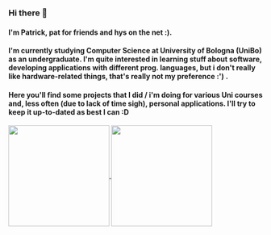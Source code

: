 ### Hi there 👋
#### I'm Patrick, pat for friends and hys on the net :). 
#### I'm currently studying Computer Science at University of Bologna (UniBo) as an undergraduate. I'm quite interested in learning stuff about software, developing applications with different prog. languages, but i don't really like hardware-related things, that's really not my preference :') . 
#### Here you'll find some projects that I did / i'm doing for various Uni courses and, less often (due to lack of time sigh), personal applications. I'll try to keep it up-to-dated as best I can :D

<a href="https://stats-hyspxts-projects.vercel.app/api?username=hyspxt&show_icons=true&theme=merko">
  <img height=200 align="center" src="https://stats-hyspxts-projects.vercel.app/api?username=hyspxt&show_icons=true&theme=merko" />
</a>
<a href="https://stats-hyspxts-projects.vercel.app/api?username=hyspxt&show_icons=true&theme=merko">
  <img height=200 align="center" src="https://github-readme-stats.vercel.app/api/top-langs?username=hyspxt&layout=compact&langs_count=8&card_width=280&theme=merko" />
</a>

